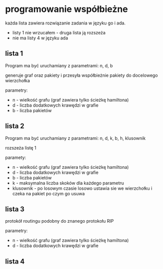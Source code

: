 # programowanie współbieżne

każda lista zawiera rozwiązanie zadania w języku go i ada.
* listy 1 nie wrzucałem - druga lista ją rozszeża
* nie ma listy 4 w języku ada

## lista 1

Program ma być uruchamiany z parametrami: n, d, b

generuje graf oraz pakiety i przesyła współbieżnie pakiety do docelowego wierzchołka

parametry:
* n - wielkość grafu (graf zawiera tylko ścieżkę hamiltona)
* d - liczba dodatkowych krawędzi w grafie
* b - liczba pakietów

## lista 2

Program ma być uruchamiany z parametrami: n, d, k, b, h, klusownik

rozszeża listę 1

paramety:
* n - wielkość grafu (graf zawiera tylko ścieżkę hamiltona)
* d - liczba dodatkowych krawędzi w grafie
* b - liczba pakietów
* k - maksymalna liczba skoków dla każdego parametru
* klusownik - po losowym czasie losowo ustawia sie we wierzchołku i czeka na pakiet po czym go usuwa

## lista 3

protokół routingu podobny do znanego protokołu RIP

parametry:
* n - wielkość grafu (graf zawiera tylko ścieżkę hamiltona)
* d - liczba dodatkowych krawędzi w grafie

## lista 4
